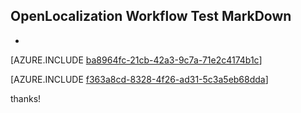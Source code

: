 ## OpenLocalization Workflow Test MarkDown
* 

[AZURE.INCLUDE [ba8964fc-21cb-42a3-9c7a-71e2c4174b1c](calleeMd1.md)]



[AZURE.INCLUDE [f363a8cd-8328-4f26-ad31-5c3a5eb68dda](calleeMd2.md)]

 
thanks!